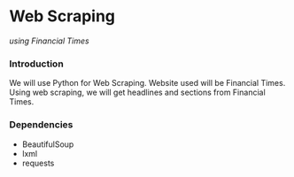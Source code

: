 # Web Scraping
*using Financial Times*

### Introduction

We will use Python for Web Scraping. Website used will be Financial Times. Using web scraping, we will get headlines and sections from Financial Times.

### Dependencies

- BeautifulSoup
- lxml
- requests
